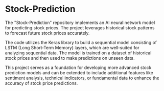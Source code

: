 # Stock-Prediction
The "Stock-Prediction" repository implements an AI neural network model for predicting stock prices. The project leverages historical stock patterns to forecast future stock prices accurately.
  
  The code utilizes the Keras library to build a sequential model consisting of LSTM (Long Short-Term Memory) layers, which are well-suited for analyzing sequential data. The model is trained on a dataset of historical stock prices and then used to make predictions on unseen data.
  
  This project serves as a foundation for developing more advanced stock prediction models and can be extended to include additional features like sentiment analysis, technical indicators, or fundamental data to enhance the accuracy of stock price predictions.
